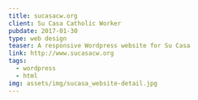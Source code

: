 ```yaml
---
title: sucasacw.org
client: Su Casa Catholic Worker
pubdate: 2017-01-30 
type: web design
teaser: A responsive Wordpress website for Su Casa
link: http://www.sucasacw.org
tags: 
  - wordpress
  - html
img: assets/img/sucasa_website-detail.jpg
---
```


